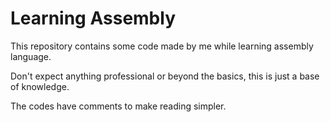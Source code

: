 <h1 aling="center">Learning Assembly</h1>

This repository contains some code made by me while learning assembly language.

Don't expect anything professional or beyond the basics, this is just a base of knowledge.

The codes have comments to make reading simpler.